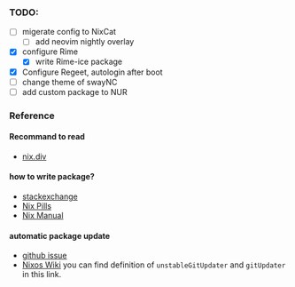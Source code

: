 ### TODO:

- [ ] migerate config to NixCat
  - [ ] add neovim nightly overlay
- [x] configure Rime
  - [x] write Rime-ice package
- [x] Configure Regeet, autologin after boot
- [ ] change theme of swayNC
- [ ] add custom package to NUR

### Reference

#### Recommand to read

- [nix.div](https://nix.dev/guides)

#### how to write package?

- [stackexchange](https://unix.stackexchange.com/questions/717168/how-to-package-my-software-in-nix-or-write-my-own-package-derivation-for-nixpkgs/717169#717169)
- [Nix Pills](https://nixos.org/guides/nix-pills)
- [Nix Manual](https://nixos.org/manual/nixpkgs/unstable/#chap-quick-start)

#### automatic package update

- [github issue](https://github.com/NixOS/nixpkgs/issues/295028)
- [Nixos Wiki](https://wiki.nixos.org/wiki/Nixpkgs/Update_Scripts)
  you can find definition of `unstableGitUpdater` and `gitUpdater` in this link.

